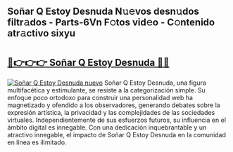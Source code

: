 ## Soñar Q Estoy Desnuda N𝚞𝚎vos desn𝚞dos filtr𝚊dos - Parts-6Vn F𝚘tos vid𝚎o - C𝚘ntenido atr𝚊ctivo sixyu

# <h2><a href="http://mb6emg.tromn.icu/?c=So%c3%b1ar+Q+Estoy+Desnuda">🔗👉👉👉 Soñar Q Estoy Desnuda 🔗🔗</a></h2>

[![Soñar Q Estoy Desnuda nuevo](https://i.imgur.com/pEAQMta.gif)](http://mb6emg.tromn.icu/?c=So%c3%b1ar+Q+Estoy+Desnuda)
Soñar Q Estoy Desnuda, una figura multifacética y estimulante, se resiste a la categorización simple. Su enfoque poco ortodoxo para construir una personalidad web ha magnetizado y ofendido a los observadores, generando debates sobre la expresión artística, la privacidad y las complejidades de las sociedades virtuales. Independientemente de sus esfuerzos futuros, su influencia en el ámbito digital es innegable. Con una dedicación inquebrantable y un atractivo innegable, el impacto de Soñar Q Estoy Desnuda en la comunidad en línea es ilimitado.
